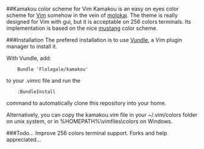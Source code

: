 ##Kamakou color scheme for Vim
Kamakou is an easy on eyes color scheme for [Vim] somehow in the vein of [molokai].
The theme is really designed for Vim with gui, but it is acceptable on 256 colors terminals.
Its implementation is based on the nice [mustang] color scheme.

###Installation
The prefered installation is to use [Vundle], a Vim plugin manager to install it.

With Vundle, add:

```
    Bundle 'Flolagale/kamakou'
```

to your .vimrc file and run the

```
    :BundleInstall
```

command to automatically clone this repository into your home.

Alternatively, you can copy the kamakou.vim file in your ~/.vim/colors folder on unix system,
or in %HOMEPATH%\vimfiles\colors on Windows.

###Todo...
Improve 256 colors terminal support. Forks and help appreciated...

[Vim]:http://vim.org
[Vundle]:http://github.com/gmarik/vundle
[molokai]:http://github.com/tomasr/molokai
[mustang]:http://hcalves.deviantart.com/art/Mustang-Vim-Colorscheme-98974484
